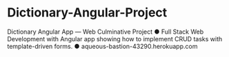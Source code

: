 # Dictionary-Angular-Project
Dictionary Angular App — Web Culminative Project
●	Full Stack Web Development with Angular app showing how to implement CRUD tasks with template-driven forms.
●	aqueous-bastion-43290.herokuapp.com

